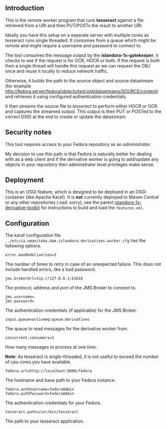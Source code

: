 ## Introduction

This is the remote worker program that runs **tesseract** against a file retrieved from a URI and then PUT/POSTs the result to another URI. 

Ideally you have this setup on a separate server with multiple cores as tesseract runs single threaded. It consumes from a queue which might be remote and might require a username and password to connect to.
 
The tool consumes the message output by the **islandora-1x-gatekeeper**, it checks to see if the request is for OCR, HOCR or both. If the request is _both_ then a single thread will handle this request as we can request the OBJ once and reuse it locally to reduce network traffic.
  
Otherwise, it builds the path to the source object and source datastream (for example http://fedora.server/fedora/objects/test:pid/datastreams/SOURCE/content) and retrieves it using configured authentication credentials. 
  
It then streams the source file to _tesseract_ to perform either HOCR or OCR and captures the streamed output. This output is then PUT or POSTed to the correct DSID at the end to create or update the datastream.

## Security notes

This tool requires access to your Fedora repository as an _administrator_.

My decision to use this path is that Fedora is naturally better for dealing with as a web client and if the derivative worker is going to add/update any objects in your repository then administrator level privileges make sense.

## Deployment

This is an OSGI feature, which is designed to be deployed in an OSGI container (like Apache Karaf).
It is **not** currently deployed to Maven Central or any other repositories (:sad: sorry), see the parent [islandora-1x-derivative-toolkit](https://github.com/whikloj/islandora-1x-derivative-toolkit) 
for instructions to build and load the `features.xml`.

## Configuration
The karaf configuration file `../etc/ca.umanitoba.dam.islandora.derivatives.worker.cfg` has the following options.

```
error.maxRedeliveries=3
```
The number of times to retry in case of an unexpected failure. This does not include handled errors, like a bad password.

```
jms.brokerUrl=tcp://127.0.0.1:61616
```
The protocol, address and port of the JMS Broker to connect to.

```
jms.username=
jms.password=
```
The authentication credentials (if applicable) for the JMS Broker.

```
input.queue=activemq:queue:derivatives
```
The queue to read messages for the derivative worker from.

```
concurrent.consumers=1
```
How many messages to process at one time.

**Note**: As tesseract is single-threaded, it is not useful to exceed the number of cpu cores you have available.

```
fedora.url=http://localhost:8080/fedora
```
The hostname and base path to your Fedora instance.

```
fedora.authUsername=fedoraAdmin
fedora.authPassword=fedoraAdmin
```      
The authentication credentials for your Fedora.

```
tesseract.path=/usr/bin/tesseract
```
The path to your tesseract application.
